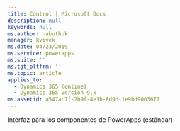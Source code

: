```yaml
---
title: Control | Microsoft Docs
description: null
keywords: null
ms.author: nabuthuk
manager: kvivek
ms.date: 04/23/2019
ms.service: powerapps
ms.suite: ''
ms.tgt_pltfrm: ''
ms.topic: article
applies_to:
  - Dynamics 365 (online)
  - Dynamics 365 Version 9.x
ms.assetid: a547ac7f-2b9f-4e1b-8d9d-1e9bd9003677
---
```

Interfaz para los componentes de PowerApps (estándar)

